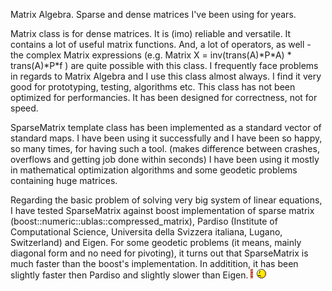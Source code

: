 
Matrix Algebra. Sparse and dense matrices I've been using for years.

Matrix class is for dense matrices. It is (imo) reliable and versatile. It contains a lot of useful matrix functions. And, a lot of operators, as well - the complex Matrix expressions (e.g. Matrix X = inv(trans(A)&#42;P&#42;A) &#42; trans(A)&#42;P&#42;f ) are quite possible with this class. I frequently face problems in regards to Matrix Algebra and I use this class almost always. I find it very good for prototyping, testing, algorithms etc. This class has not been optimized for performancies. It has been designed for correctness, not for speed.

SparseMatrix<T> template class has been implemented as a standard vector of standard maps. I have been using it successfully and I have been so happy, so many times, for having such a tool. (makes difference between crashes, overflows and getting job done within seconds) I have been using it mostly in mathematical optimization algorithms and some geodetic problems containing huge matrices. 

Regarding the basic problem of solving very big system of linear equations, I have tested SparseMatrix<T> against boost implementation of sparse matrix (boost::numeric::ublas::compressed_matrix<T>), Pardiso (Institute of Computational Science, Universita della Svizzera italiana, Lugano, Switzerland) and Eigen. For some geodetic problems (it means, mainly diagonal form and no need for pivoting), it turns out that SparseMatrix<T> is much faster than the boost's implementation. In additition, it has been slightly faster then Pardiso and slightly slower than Eigen. <img src="https://raw.githubusercontent.com/sasamil/WMS-TMS-Maker-Qt-GUI/master/icons/emoticons/eusa_wall.gif" alt="fail to break the wall" height="15" width="25">


